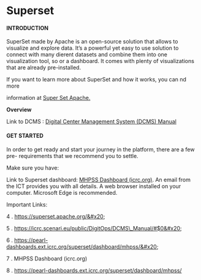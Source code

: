 # Superset

#### INTRODUCTION

SuperSet made by Apache is an open-source solution that allows to visualize and explore data. It’s a powerful yet easy to use solution to connect with many dierent datasets and combine them into one visualization tool, so or a dashboard. It comes with plenty of visualizations that are already pre-installed.

If you want to learn more about SuperSet and how it works, you can nd more

information at [Super Set Apache.](https://superset.apache.org/)

**Overview**

Link to DCMS :  [Digital Center Management System (DCMS) Manual](https://icrc.scenari.eu/public/DigitOps/DCMS_Manual/#$0)

#### GET STARTED

In order to get ready and start your journey in the platform, there are a few pre- requirements that we recommend you to settle.

Make sure you have:

Link to Superset dashboard: [MHPSS Dashboard (icrc.org)](https://pearl-dashboards.ext.icrc.org/superset/dashboard/mhpss/).  An email from the ICT provides you with all details. A web browser installed on your computer. Microsoft Edge is recommended.

Important Links:

4 . https://superset.apache.org/&#x20;

5 . https://icrc.scenari.eu/public/DigitOps/DCMS\_Manual/#$0&#x20;

6 . https://pearl-dashboards.ext.icrc.org/superset/dashboard/mhpss/&#x20;

7 . MHPSS Dashboard (icrc.org)&#x20;

8 . https://pearl-dashboards.ext.icrc.org/superset/dashboard/mhpss/
